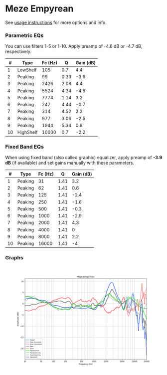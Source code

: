 # Meze Empyrean
See [usage instructions](https://github.com/jaakkopasanen/AutoEq#usage) for more options and info.

### Parametric EQs
You can use filters 1-5 or 1-10. Apply preamp of -4.6 dB or -4.7 dB, respectively.

|   # | Type      |   Fc (Hz) |    Q |   Gain (dB) |
|-----|-----------|-----------|------|-------------|
|   1 | LowShelf  |       105 | 0.7  |         4.4 |
|   2 | Peaking   |        99 | 0.33 |        -3.6 |
|   3 | Peaking   |      2426 | 2.08 |         4.4 |
|   4 | Peaking   |      5524 | 4.34 |        -4.6 |
|   5 | Peaking   |      7774 | 1.14 |         3.2 |
|   6 | Peaking   |       247 | 4.44 |        -0.7 |
|   7 | Peaking   |       314 | 4.52 |         2.2 |
|   8 | Peaking   |       977 | 3.06 |        -2.5 |
|   9 | Peaking   |      1944 | 5.34 |         0.9 |
|  10 | HighShelf |     10000 | 0.7  |        -2.2 |

### Fixed Band EQs
When using fixed band (also called graphic) equalizer, apply preamp of **-3.9 dB** (if available) and set gains manually with these parameters.

|   # | Type    |   Fc (Hz) |    Q |   Gain (dB) |
|-----|---------|-----------|------|-------------|
|   1 | Peaking |        31 | 1.41 |         3.2 |
|   2 | Peaking |        62 | 1.41 |         0.6 |
|   3 | Peaking |       125 | 1.41 |        -2.4 |
|   4 | Peaking |       250 | 1.41 |        -1.6 |
|   5 | Peaking |       500 | 1.41 |        -0.3 |
|   6 | Peaking |      1000 | 1.41 |        -2.9 |
|   7 | Peaking |      2000 | 1.41 |         4.3 |
|   8 | Peaking |      4000 | 1.41 |         0   |
|   9 | Peaking |      8000 | 1.41 |         2.2 |
|  10 | Peaking |     16000 | 1.41 |        -4   |

### Graphs
![](./Meze%20Empyrean.png)
